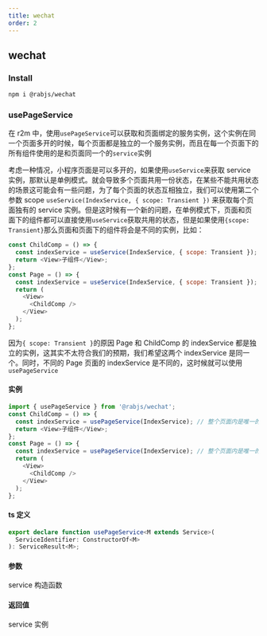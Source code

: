 ```yaml
---
title: wechat
order: 2
---
```


## wechat

### Install

```bash
npm i @rabjs/wechat
```

### usePageService

在 r2m 中，使用`usePageService`可以获取和页面绑定的服务实例，这个实例在同一个页面多开的时候，每个页面都是独立的一个服务实例，而且在每一个页面下的所有组件使用的是和页面同一个的`service`实例

考虑一种情况，小程序页面是可以多开的，如果使用`useService`来获取 service 实例，那默认是单例模式。就会导致多个页面共用一份状态，在某些不能共用状态的场景这可能会有一些问题，为了每个页面的状态互相独立，我们可以使用第二个参数 scope `useService(IndexService, { scope: Transient })` 来获取每个页面独有的 service 实例。但是这时候有一个新的问题，在单例模式下，页面和页面下的组件都可以直接使用`useService`获取共用的状态，但是如果使用`{scope: Transient}`那么页面和页面下的组件将会是不同的实例，比如：

```javascript
const ChildComp = () => {
  const indexService = useService(IndexService, { scope: Transient }); // 全新的实例
  return <View>子组件</View>;
};
const Page = () => {
  const indexService = useService(IndexService, { scope: Transient }); // 全新的实例
  return (
    <View>
      <ChildComp />
    </View>
  );
};
```

因为`{ scope: Transient }`的原因 Page 和 ChildComp 的 indexService 都是独立的实例，这其实不太符合我们的预期，我们希望这两个 indexService 是同一个。同时，不同的 Page 页面的 indexService 是不同的，这时候就可以使用 `usePageService`

#### 实例

```javascript
import { usePageService } from '@rabjs/wechat';
const ChildComp = () => {
  const indexService = usePageService(IndexService); // 整个页面内是唯一的
  return <View>子组件</View>;
};
const Page = () => {
  const indexService = usePageService(IndexService); // 整个页面内是唯一的
  return (
    <View>
      <ChildComp />
    </View>
  );
};
```

#### ts 定义

```typescript
export declare function usePageService<M extends Service>(
  ServiceIdentifier: ConstructorOf<M>
): ServiceResult<M>;
```

#### 参数

service 构造函数

#### 返回值

service 实例
